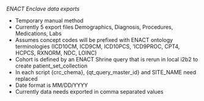  *ENACT Enclave data exports*
- Temporary manual method 
- Currently 5 export files Demographics, Diagnosis, Procedures, Medications, Labs
- Assumes concept codes will be prefixed with ENACT ontology terminologies (ICD10CM, ICD9CM, ICD10PCS, 'ICD9PROC, CPT4, HCPCS, RXNORM, NDC, LOINC)
- Cohort is defined by an ENACT Shrine query that is rerun in local i2b2 to create patient_set_collection
- In each script {crc_chema}, {qt_query_master_id} and SITE_NAME need replaced
- Date format is MM/DD/YYYY
- Currently data needs exported in comma separated values
